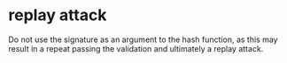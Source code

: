 # replay attack
Do not use the signature as an argument to the hash function, as this may result in a repeat passing the validation and ultimately a replay attack.